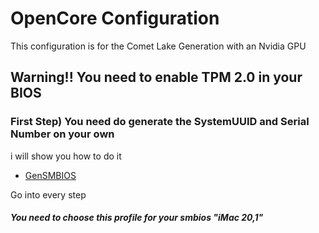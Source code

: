 # OpenCore Configuration

This configuration is for the Comet Lake Generation with an Nvidia GPU



## Warning!! You need to enable TPM 2.0 in your BIOS

### First Step) You need do generate the SystemUUID and Serial Number on your own

i will show you how to do it

- [GenSMBIOS](https://github.com/corpnewt/GenSMBIOS)

Go into every step

##### You need to choose this profile for your smbios "iMac 20,1"



